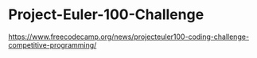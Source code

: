 # Project-Euler-100-Challenge

https://www.freecodecamp.org/news/projecteuler100-coding-challenge-competitive-programming/
